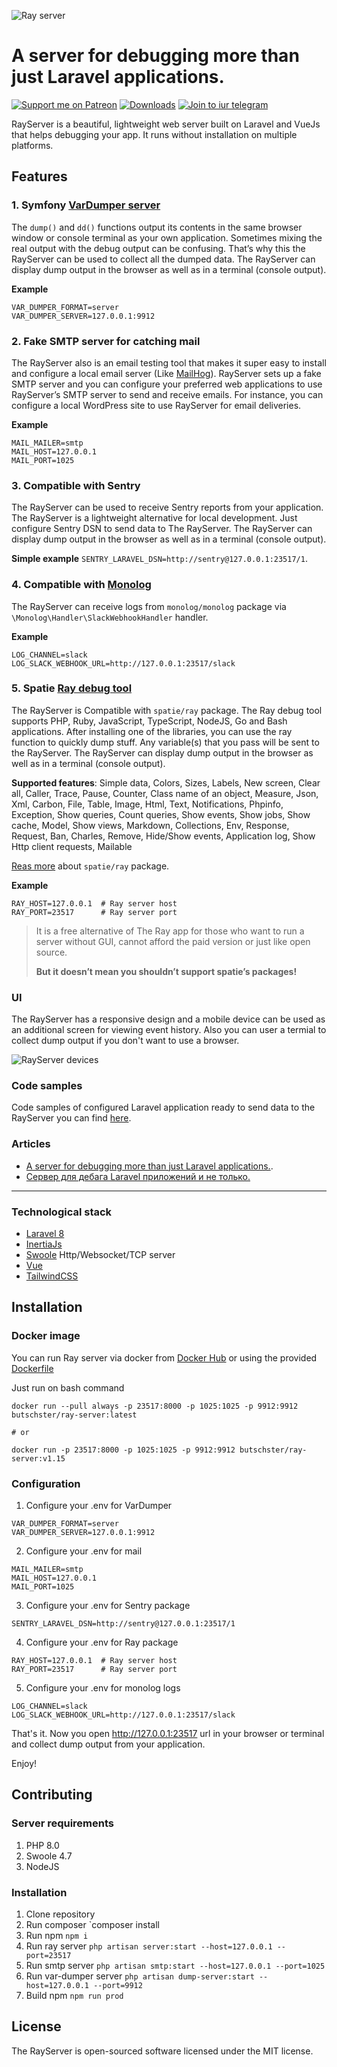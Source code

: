 ![Ray server](https://user-images.githubusercontent.com/773481/131818548-39189a7e-355a-4a9c-b783-9ae8ce627d79.png)


# A server for debugging more than just Laravel applications.

[![Support me on Patreon](https://img.shields.io/endpoint.svg?url=https%3A%2F%2Fshieldsio-patreon.vercel.app%2Fapi%3Fusername%3Dbutschster%26type%3Dpatrons&style=flat)](https://patreon.com/butschster)
[![Downloads](https://img.shields.io/docker/pulls/butschster/ray-server.svg)](https://hub.docker.com/repository/docker/butschster/ray-server)
[![Join to iur telegram](https://img.shields.io/badge/telegram-Join-blue)](https://t.me/rayserver)

RayServer is a beautiful, lightweight web server built on Laravel and VueJs that helps debugging your app. It runs without
installation on multiple platforms. 

## Features

### 1. Symfony [VarDumper server](https://symfony.com/doc/current/components/var_dumper.html#the-dump-server)

The `dump()` and `dd()` functions output its contents in the same browser window or console terminal as your own application. Sometimes mixing the real output with the debug output can be confusing. That’s why this the RayServer can be used to collect all the dumped data. The RayServer can display dump output in the browser as well as in a terminal (console output).

**Example**
```
VAR_DUMPER_FORMAT=server
VAR_DUMPER_SERVER=127.0.0.1:9912
```

### 2. Fake SMTP server for catching mail

The RayServer also is an email testing tool that makes it super easy to install and configure a local email server (Like [MailHog](https://github.com/mailhog/MailHog)). RayServer sets up a fake SMTP server and you can configure your preferred web applications to use RayServer’s SMTP server to send and receive emails. For instance, you can configure a local WordPress site to use RayServer for email deliveries.

**Example**
```
MAIL_MAILER=smtp
MAIL_HOST=127.0.0.1
MAIL_PORT=1025
```

### 3. Compatible with Sentry

The RayServer can be used to receive Sentry reports from your application. The RayServer is a lightweight alternative for local development. Just configure Sentry DSN to send data to The RayServer. The RayServer can display dump output in the browser as well as in a terminal (console output). 

**Simple example** `SENTRY_LARAVEL_DSN=http://sentry@127.0.0.1:23517/1`.

### 4. Compatible with [Monolog](https://github.com/Seldaek/monolog)

The RayServer can receive logs from `monolog/monolog` package via `\Monolog\Handler\SlackWebhookHandler` handler.

**Example**
```
LOG_CHANNEL=slack
LOG_SLACK_WEBHOOK_URL=http://127.0.0.1:23517/slack
```

### 5. Spatie [Ray debug tool](https://github.com/spatie/ray)

The RayServer is Compatible with `spatie/ray` package. The Ray debug tool supports PHP, Ruby, JavaScript, TypeScript, NodeJS, Go and Bash
applications. After installing one of the libraries, you can use the ray function to quickly dump stuff. Any variable(s) that you pass will be sent to the RayServer. The RayServer can display dump output in the browser as well as in a terminal (console output). 

**Supported features**: Simple data, Colors, Sizes, Labels, New screen, Clear all, Caller, Trace, Pause, Counter, Class name of an object, Measure,
Json, Xml, Carbon, File, Table, Image, Html, Text, Notifications, Phpinfo, Exception, Show queries, Count queries, Show events,
Show jobs, Show cache, Model, Show views, Markdown, Collections, Env, Response, Request, Ban, Charles, Remove, Hide/Show events,
Application log, Show Http client requests, Mailable

[Reas more](https://spatie.be/docs/ray/v1/introduction) about `spatie/ray` package.

**Example**
```
RAY_HOST=127.0.0.1  # Ray server host
RAY_PORT=23517      # Ray server port
```

> It is a free alternative of The Ray app for those who want to run a server without GUI, cannot afford the paid version or just like open source.
> 
> **But it doesn’t mean you shouldn’t support spatie’s packages!**

### UI

The RayServer has a responsive design and a mobile device can be used as an additional screen for viewing event history. Also you can user a termial to collect dump output if you don't want to use a browser.

![RayServer devices](https://user-images.githubusercontent.com/773481/131818515-bc6c154a-4978-4a57-979e-d0f8cc99f09e.png)

### Code samples

Code samples of configured Laravel application ready to send data to the RayServer you can find [here](https://github.com/butschster/ray-server-test/tree/master/tests/Feature).

### Articles

- [A server for debugging more than just Laravel applications.](https://butschster.medium.com/server-for-debugging-not-only-laravel-applications-252814e2931).
- [Сервер для дебага Laravel приложений и не только.](https://butschster.medium.com/%D1%81%D0%B5%D1%80%D0%B2%D0%B5%D1%80-%D0%B4%D0%BB%D1%8F-%D0%B4%D0%B5%D0%B1%D0%B0%D0%B3%D0%B0-laravel-%D0%BF%D1%80%D0%B8%D0%BB%D0%BE%D0%B6%D0%B5%D0%BD%D0%B8%D0%B9-%D0%B8-%D0%BD%D0%B5-%D1%82%D0%BE%D0%BB%D1%8C%D0%BA%D0%BE-4fed54667099)


---


### Technological stack

- [Laravel 8](https://laravel.com/)
- [InertiaJs](https://inertiajs.com/)
- [Swoole](https://www.swoole.co.uk/) Http/Websocket/TCP server
- [Vue](https://vuejs.org/)
- [TailwindCSS](https://tailwindcss.com/)

## Installation

### Docker image

You can run Ray server via docker from [Docker Hub](https://hub.docker.com/repository/docker/butschster/ray-server) or using the
provided [Dockerfile](https://github.com/butschster/ray-server/blob/master/Dockerfile)

Just run on bash command 
```
docker run --pull always -p 23517:8000 -p 1025:1025 -p 9912:9912 butschster/ray-server:latest

# or 

docker run -p 23517:8000 -p 1025:1025 -p 9912:9912 butschster/ray-server:v1.15
```

### Configuration

1. Configure your .env for VarDumper
```
VAR_DUMPER_FORMAT=server
VAR_DUMPER_SERVER=127.0.0.1:9912
```
2. Configure your .env for mail
```
MAIL_MAILER=smtp
MAIL_HOST=127.0.0.1
MAIL_PORT=1025
```
3. Configure your .env for Sentry package
```
SENTRY_LARAVEL_DSN=http://sentry@127.0.0.1:23517/1
```
4. Configure your .env for Ray package
```
RAY_HOST=127.0.0.1  # Ray server host
RAY_PORT=23517      # Ray server port
```
5. Configure your .env for monolog logs
```
LOG_CHANNEL=slack
LOG_SLACK_WEBHOOK_URL=http://127.0.0.1:23517/slack
```

That's it. Now you open http://127.0.0.1:23517 url in your browser or terminal and collect dump output from your application.

Enjoy!

## Contributing

### Server requirements

1. PHP 8.0
2. Swoole 4.7
3. NodeJS

### Installation

1. Clone repository
2. Run composer `composer install
3. Run npm `npm i`
4. Run ray server `php artisan server:start --host=127.0.0.1 --port=23517`
5. Run smtp server `php artisan smtp:start --host=127.0.0.1 --port=1025`
6. Run var-dumper server `php artisan dump-server:start --host=127.0.0.1 --port=9912`
7. Build npm `npm run prod`

## License

The RayServer is open-sourced software licensed under the MIT license.
